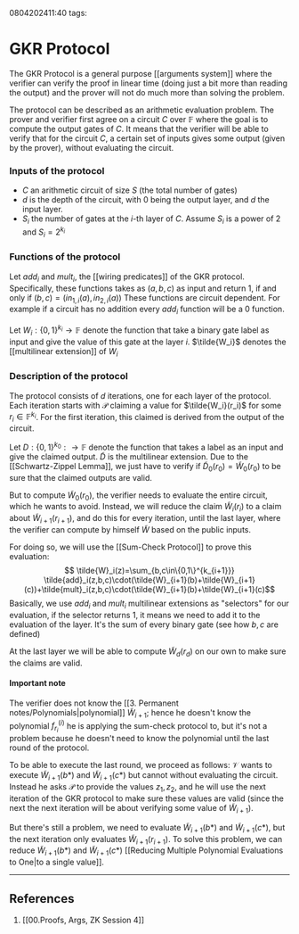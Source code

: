 0804202411:40
tags: 
# GKR Protocol

The GKR Protocol is a general purpose [[arguments system]] where the verifier can verify the proof in linear time (doing just a bit more than reading the output) and the prover will not do much more than solving the problem.

The protocol can be described as an arithmetic evaluation problem. 
The prover and verifier first agree on a circuit $C$ over $\mathbb{F}$ where the goal is to compute the output gates of $C$. It means that the verifier will be able to verify that for the circuit $C$, a certain set of inputs gives some output (given by the prover), without evaluating the circuit.
### Inputs of the protocol
- $C$ an arithmetic circuit of size $S$ (the total number of gates)
- $d$ is the depth of the circuit, with $0$ being the output layer, and $d$ the input layer.
- $S_i$ the number of gates at the $i$-th layer of $C$. Assume $S_i$ is a power of 2 and $S_i=2^{k_i}$
### Functions of the protocol
Let $add_i$ and $mult_i$, the [[wiring predicates]] of the GKR protocol.
Specifically, these functions takes as $(a,b,c)$ as input and return $1$, if and only if $(b,c)= (in_{1,i}(a),in_{2,i}(a))$
These functions are circuit dependent. 
For example if a circuit has no addition every $add_i$ function will be a 0 function. 

Let $W_i:\{0,1\}^{k_i}\rightarrow \mathbb{F}$ denote the function that take a binary gate label as input and give the value of this gate at the layer $i$. 
$\tilde{W_i}$ denotes the [[multilinear extension]] of $W_i$ 
### Description of the protocol
The protocol consists of $d$ iterations, one for each layer of the protocol.
Each iteration starts with $\mathcal{P}$ claiming a value for $\tilde{W_i}(r_i)$ for some $r_i\in\mathbb{F}^{k_i}$. For the first iteration, this claimed is derived from the output of the circuit.

Let $D:\{0,1\}^{k_0}:\rightarrow\mathbb{F}$ denote the function that takes a label as an input and give the claimed output. $\tilde{D}$ is the multilinear extension. Due to the [[Schwartz-Zippel Lemma]], we just have to verify if $\tilde{D}_0(r_0)=\tilde{W}_0(r_0)$ to be sure that the claimed outputs are valid.

But to compute $\tilde{W}_0(r_0)$, the verifier needs to evaluate the entire circuit, which he wants to avoid. Instead, we will reduce the claim $\tilde{W}_i(r_i)$ to a claim about $\tilde{W}_{i+1}(r_{i+1})$, and do this for every iteration, until the last layer, where the verifier can compute by himself $\tilde{W}$ based on the public inputs.

For doing so, we will use the [[Sum-Check Protocol]] to prove this evaluation: $$ \tilde{W}_i(z)=\sum_{b,c\in\{0,1\}^{k_{i+1}}} \tilde{add}_i(z,b,c)\cdot(\tilde{W}_{i+1}(b)+\tilde{W}_{i+1}(c))+\tilde{mult}_i(z,b,c)\cdot(\tilde{W}_{i+1}(b)+\tilde{W}_{i+1}(c)$$
Basically, we use $add_i$ and $mult_i$ multilinear extensions as "selectors" for our evaluation, if the selector returns 1, it means we need to add it to the evaluation of the layer. It's the sum of every binary gate (see how $b,c$ are defined)

At the last layer we will be able to compute $\tilde{W}_d(r_d$) on our own to make sure the claims are valid.
#### Important note
The verifier does not know the [[3. Permanent notes/Polynomials|polynomial]] $\tilde{W}_{i+1}$; hence he doesn't know the polynomial $f^{(i)}_{r_i}$ he is applying the sum-check protocol to, but it's not a problem because he doesn't need to know the polynomial until the last round of the protocol.

To be able to execute the last round, we proceed as follows:
$\mathcal{V}$ wants to execute $\tilde{W}_{i+1}(b*)$ and $\tilde{W}_{i+1}(c*)$ but cannot without evaluating the circuit. 
Instead he asks $\mathcal{P}$ to provide the values $z_1,z_2$, and he will use the next iteration of the GKR protocol to make sure these values are valid (since the next the next iteration will be about verifying some value of $\tilde{W}_{i+1}$).

But there's still a problem, we need to evaluate $\tilde{W}_{i+1}(b*)$ and $\tilde{W}_{i+1}(c*)$, but the next iteration only evaluates $\tilde{W}_{i+1}(r_{i+1})$. To solve this problem, we can reduce $\tilde{W}_{i+1}(b*)$ and $\tilde{W}_{i+1}(c*)$ [[Reducing Multiple Polynomial Evaluations to One|to a single value]]. 

---
## References
1. [[00.Proofs, Args, ZK Session 4]]